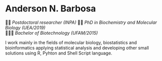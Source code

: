 
<!--
### Hi there 👋
-->

# **Anderson N. Barbosa**  
👨‍🔬 *Postdoctoral researcher (INPA)*
👨‍🔬 *PhD in Biochemistry and Molecular Biology (UEA/2019)*  
👨🏻‍🎓 *Bachelor of Biotechnology (UFAM/2015)*  


I work mainly in the fields of molecular biology, biostatistics and bioinformatics applying statistical analysis and developing other small solutions using R, Pyhton and Shell Script language. 
